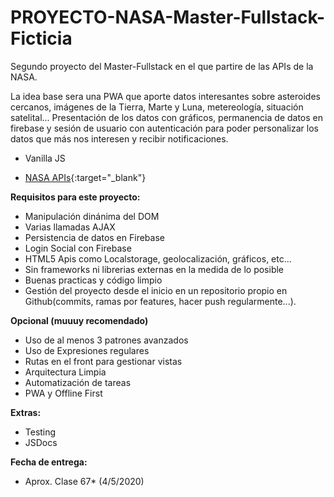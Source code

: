 # PROYECTO-NASA-Master-Fullstack-Ficticia
Segundo proyecto del Master-Fullstack en el que partire de las APIs de la NASA.

La idea base sera una PWA que aporte datos interesantes sobre asteroides cercanos, imágenes de la Tierra, Marte y Luna, metereología, situación satelital... Presentación de los datos con gráficos, permanencia de datos en firebase y sesión de usuario con autenticación para poder personalizar los datos que más nos interesen y recibir notificaciones.

- Vanilla JS

- [NASA APIs](https://api.nasa.gov/){:target="_blank"}

**Requisitos para este proyecto:**
- Manipulación dinánima del DOM
- Varias llamadas AJAX
- Persistencia de datos en Firebase
- Login Social con Firebase
- HTML5 Apis como Localstorage, geolocalización, gráficos, etc...
- Sin frameworks ni librerias externas en la medida de lo posible
- Buenas practicas y código limpio
- Gestión del proyecto desde el inicio en un repositorio propio en Github(commits, ramas por features, hacer push regularmente...).

**Opcional (muuuy recomendado)**
- Uso de al menos 3 patrones avanzados
- Uso de Expresiones regulares
- Rutas en el front para gestionar vistas
- Arquitectura Limpia
- Automatización de tareas
- PWA y Offline First


**Extras:**
- Testing
- JSDocs

**Fecha de entrega:**
- Aprox. Clase 67* (4/5/2020)
